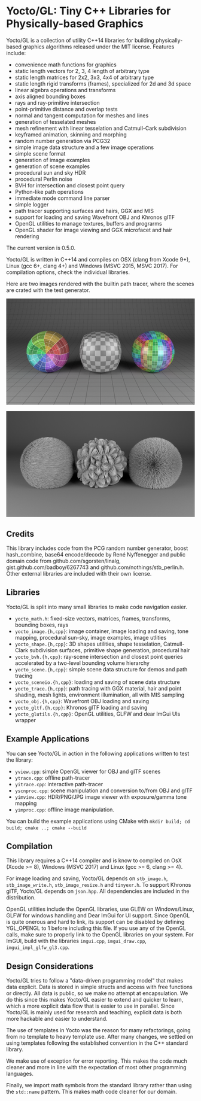 # Yocto/GL: Tiny C++ Libraries for Physically-based Graphics

Yocto/GL is a collection of utility C++14 libraries for building 
physically-based graphics algorithms released under the MIT license.
Features include:

- convenience math functions for graphics
- static length vectors for 2, 3, 4 length of arbitrary type
- static length matrices for 2x2, 3x3, 4x4 of arbitrary type
- static length rigid transforms (frames), specialized for 2d and 3d space
- linear algebra operations and transforms
- axis aligned bounding boxes
- rays and ray-primitive intersection
- point-primitive distance and overlap tests
- normal and tangent computation for meshes and lines
- generation of tesselated meshes
- mesh refinement with linear tesselation and Catmull-Cark subdivision
- keyframed animation, skinning and morphing
- random number generation via PCG32
- simple image data structure and a few image operations
- simple scene format
- generation of image examples
- generation of scene examples
- procedural sun and sky HDR
- procedural Perlin noise
- BVH for intersection and closest point query
- Python-like path operations
- immediate mode command line parser
- simple logger
- path tracer supporting surfaces and hairs, GGX and MIS
- support for loading and saving Wavefront OBJ and Khronos glTF
- OpenGL utilities to manage textures, buffers and prograrms
- OpenGL shader for image viewing and GGX microfacet and hair rendering

The current version is 0.5.0.

Yocto/GL is written in C++14 and compiles on OSX (clang from Xcode 9+),
Linux (gcc 6+, clang 4+) and Windows (MSVC 2015, MSVC 2017). For compilation
options, check the individual libraries.

Here are two images rendered with the builtin path tracer, where the
scenes are crated with the test generator.

![Yocto/GL](images/shapes.png)

![Yocto/GL](images/lines.png)


## Credits

This library includes code from the PCG random number generator,
boost hash_combine, base64 encode/decode by René Nyffenegger and 
public domain code from github.com/sgorsten/linalg, 
gist.github.com/badboy/6267743 and github.com/nothings/stb_perlin.h.
Other external libraries are included with their own license.


## Libraries

Yocto/GL is split into many small libraries to make code navigation easier.

- `yocto_math.h`: fixed-size vectors, matrices, frames, transforms, bounding
  boxes, rays
- `yocto_image.{h,cpp}`: image container, image loading and saving, 
  tone mapping, procedural sun-sky, image examples, image utlities
- `yocto_shape.{h,cpp}`: 3D shapes utilities, shape tesselation, Catmull-Clark 
   subdivision surfaces, primitive shape generation, procedural hair
- `yocto_bvh.{h,cpp}`: ray-scene intersection and closest point queries
  accelerated by a two-level bounding volume hierarchy
- `yocto_scene.{h,cpp}`: simple scene data structure for demos and path tracing
- `yocto_sceneio.{h,cpp}`: loading and saving of scene data structure
- `yocto_trace.{h,cpp}`: path tracing with GGX material, hair and point shading,
  mesh lights, environment illumination, all with MIS sampling
- `yocto_obj.{h,cpp}`: Wavefront OBJ loading and saving
- `yocto_gltf.{h,cpp}`: Khronos glTF loading and saving
- `yocto_glutils.{h,cpp}`: OpenGL utilities, GLFW and dear ImGui UIs wrapper


## Example Applications

You can see Yocto/GL in action in the following applications written to
test the library:

- `yview.cpp`: simple OpenGL viewer for OBJ and glTF scenes
- `ytrace.cpp`: offline path-tracer
- `yitrace.cpp`: interactive path-tracer
- `yscnproc.cpp`: scene manipulation and conversion to/from OBJ and glTF
- `yimview.cpp`: HDR/PNG/JPG image viewer with exposure/gamma tone mapping
- `yimproc.cpp`: offline image manipulation.

You can build the example applications using CMake with
    `mkdir build; cd build; cmake ..; cmake --build`


## Compilation

This library requires a C++14 compiler and is know to compiled on 
OsX (Xcode >= 8), Windows (MSVC 2017) and Linux (gcc >= 6, clang >= 4).

For image loading and saving, Yocto/GL depends on `stb_image.h`,
`stb_image_write.h`, `stb_image_resize.h` and `tinyexr.h`.
To support Khronos glTF, Yocto/GL depends on `json.hpp`. 
All dependencies are included in the distribution.

OpenGL utilities include the OpenGL libraries, use GLEW on Windows/Linux,
GLFW for windows handling and Dear ImGui for UI support.
Since OpenGL is quite onerous and hard to link, its support can be disabled
by defining YGL_OPENGL to 1 before including this file. If you use any of
the OpenGL calls, make sure to properly link to the OpenGL libraries on
your system. For ImGUI, build with the libraries `imgui.cpp`,
`imgui_draw.cpp`, `imgui_impl_glfw_gl3.cpp`.


## Design Considerations

Yocto/GL tries to follow a "data-driven programming model" that makes data
explicit. Data is stored in simple structs and access with free functions
or directly. All data is public, so we make no attempt at encapsulation.
We do this since this makes Yocto/GL easier to extend and quicker to learn,
which a more explicit data flow that is easier to use in parallel.
Since Yocto/GL is mainly used for research and teaching,
explicit data is both more hackable and easier to understand.

The use of templates in Yocto was the reason for many refactorings, going
from no template to heavy template use. After many changes, we settled
on using templates following the established convention in the C++ standard 
library.

We make use of exception for error reporting. This makes the code
much cleaner and more in line with the expectation of most other programming
languages.

Finally, we import math symbols from the standard library rather than
using the `std::name` pattern. This makes math code cleaner for our domain.
